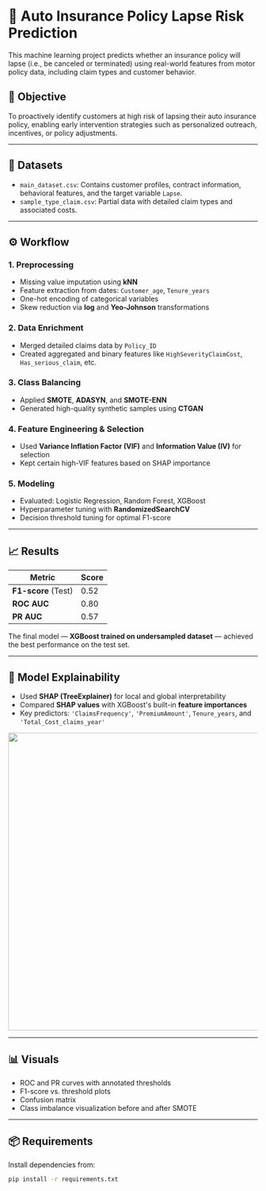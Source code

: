 # 🚗 Auto Insurance Policy Lapse Risk Prediction
This machine learning project predicts whether an insurance policy will lapse (i.e., be canceled or terminated) using real-world features from motor policy data, including claim types and customer behavior.

## 📌 Objective
To proactively identify customers at high risk of lapsing their auto insurance policy, enabling early intervention strategies such as personalized outreach, incentives, or policy adjustments.

---

## 📂 Datasets
- `main_dataset.csv`: Contains customer profiles, contract information, behavioral features, and the target variable `Lapse`.
- `sample_type_claim.csv`: Partial data with detailed claim types and associated costs.

---

## ⚙️ Workflow

### 1. Preprocessing
- Missing value imputation using **kNN**
- Feature extraction from dates: `Customer_age`, `Tenure_years`
- One-hot encoding of categorical variables
- Skew reduction via **log** and **Yeo-Johnson** transformations

### 2. Data Enrichment
- Merged detailed claims data by `Policy_ID`
- Created aggregated and binary features like `HighSeverityClaimCost`, `Has_serious_claim`, etc.

### 3. Class Balancing
- Applied **SMOTE**, **ADASYN**, and **SMOTE-ENN**
- Generated high-quality synthetic samples using **CTGAN**

### 4. Feature Engineering & Selection
- Used **Variance Inflation Factor (VIF)** and **Information Value (IV)** for selection
- Kept certain high-VIF features based on SHAP importance

### 5. Modeling
- Evaluated: Logistic Regression, Random Forest, XGBoost
- Hyperparameter tuning with **RandomizedSearchCV**
- Decision threshold tuning for optimal F1-score

---

## 📈 Results

| Metric     | Score  |
|------------|--------|
| **F1-score** (Test) | 0.52 |
| **ROC AUC**         | 0.80 |
| **PR AUC**          | 0.57 |

The final model — **XGBoost trained on undersampled dataset** — achieved the best performance on the test set.

---

## 🧠 Model Explainability
- Used **SHAP (TreeExplainer)** for local and global interpretability
- Compared **SHAP values** with XGBoost's built-in **feature importances**
- Key predictors: `'ClaimsFrequency'`, `'PremiumAmount'`, `Tenure_years`, and `'Total_Cost_claims_year'`

<p align="center">
  <img src="outputs/feature_importance_comparison.png" width="600"/>
</p>

---

## 📊 Visuals
- ROC and PR curves with annotated thresholds
- F1-score vs. threshold plots
- Confusion matrix
- Class imbalance visualization before and after SMOTE

---

## 📦 Requirements

Install dependencies from:

```bash
pip install -r requirements.txt
